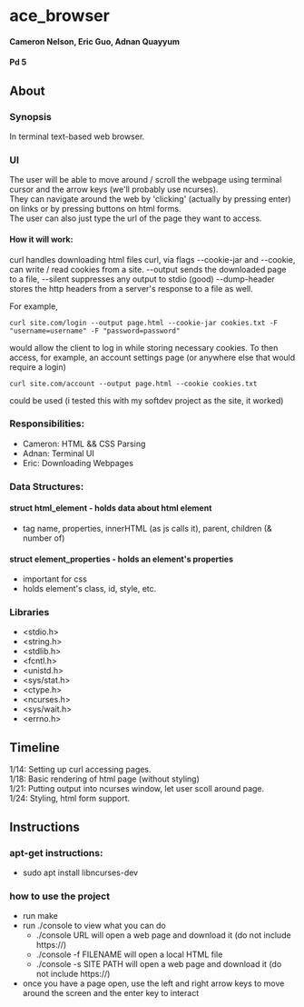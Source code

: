 # ace_browser

#### Cameron Nelson, Eric Guo, Adnan Quayyum  
#### Pd 5

## About
### Synopsis
In terminal text-based web browser.

### UI
The user will be able to move around / scroll the webpage using terminal cursor and the arrow keys (we'll probably use ncurses).    
They can navigate around the web by 'clicking' (actually by pressing enter) on links or by pressing buttons on html forms.  
The user can also just type the url of the page they want to access.

#### How it will work:
curl handles downloading html files
curl, via flags --cookie-jar and --cookie, can write / read cookies from a site.
--output sends the downloaded page to a file, --silent suppresses any output to stdio (good) 
--dump-header stores the http headers from a server's response to a file as well.

For example,
```
curl site.com/login --output page.html --cookie-jar cookies.txt -F "username=username" -F "password=password"
```
would allow the client to log in while storing necessary cookies.
To then access, for example, an account settings page (or anywhere else that would require a login) 
```
curl site.com/account --output page.html --cookie cookies.txt 
```
could be used (i tested this with my softdev project as the site, it worked)

### Responsibilities:
- Cameron: HTML && CSS Parsing
- Adnan: Terminal UI
- Eric: Downloading Webpages

### Data Structures:
#### struct html_element - holds data about html element
- tag name, properties, innerHTML (as js calls it), parent, children (& number of)

#### struct element_properties - holds an element's properties
- important for css
- holds element's class, id, style, etc.

### Libraries
- <stdio.h>
- <string.h>
- <stdlib.h>
- <fcntl.h>
- <unistd.h>
- <sys/stat.h>
- <ctype.h>
- <ncurses.h>
- <sys/wait.h>
- <errno.h>

## Timeline

1/14: Setting up curl accessing pages.    
1/18: Basic rendering of html page (without styling)  
1/21: Putting output into ncurses window, let user scoll around page.  
1/24: Styling, html form support.  

## Instructions
### apt-get instructions:
- sudo apt install libncurses-dev

### how to use the project
- run make
- run ./console to view what you can do
  - ./console URL will open a web page and download it (do not include https://)
  - ./console -f FILENAME will open a local HTML file
  - ./console -s SITE PATH will open a web page and download it (do not include https://)
- once you have a page open, use the left and right arrow keys to move around the screen and the enter key to interact
